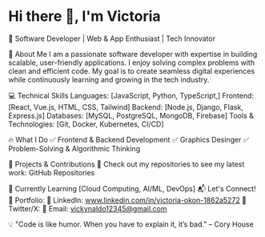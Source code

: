 # Hi there 👋, I'm Victoria

🚀 Software Developer | Web & App Enthusiast | Tech Innovator

🔹 About Me
I am a passionate software developer with expertise in building scalable, user-friendly applications. I enjoy solving complex problems with clean and efficient code. My goal is to create seamless digital experiences while continuously learning and growing in the tech industry.

💻 Technical Skills
Languages: [JavaScript, Python, TypeScript,]
Frontend: [React, Vue.js, HTML, CSS, Tailwind]
Backend: [Node.js, Django, Flask, Express.js]
Databases: [MySQL, PostgreSQL, MongoDB, Firebase]
Tools & Technologies: [Git, Docker, Kubernetes, CI/CD]

🔥 What I Do
✅ Frontend & Backend Development
✅ Graphics Desinger
✅ Problem-Solving & Algorithmic Thinking

📌 Projects & Contributions
🚀 Check out my repositories to see my latest work: GitHub Repositories

🌱 Currently Learning
[Cloud Computing, AI/ML, DevOps]
📬 Let's Connect!
📌 Portfolio:
📌 LinkedIn: www.linkedin.com/in/victoria-okon-1862a5272
📌 Twitter/X: 
📌 Email: vickynaldo12345@gmail.com

💡 "Code is like humor. When you have to explain it, it’s bad." – Cory House
